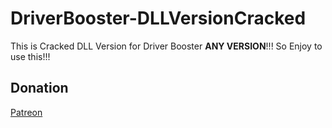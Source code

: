 # DriverBooster-DLLVersionCracked
This is Cracked DLL Version for Driver Booster **ANY VERSION**!!! So Enjoy to use this!!!

## Donation

[Patreon](https://patreon.com/riritoninigaya)
